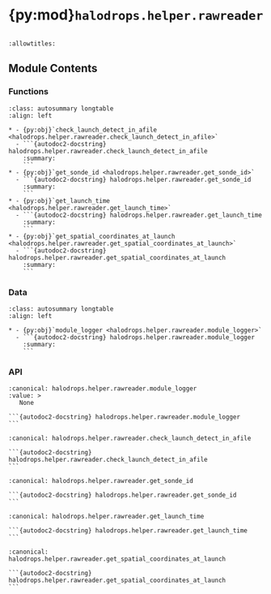 # {py:mod}`halodrops.helper.rawreader`

```{py:module} halodrops.helper.rawreader
```

```{autodoc2-docstring} halodrops.helper.rawreader
:allowtitles:
```

## Module Contents

### Functions

````{list-table}
:class: autosummary longtable
:align: left

* - {py:obj}`check_launch_detect_in_afile <halodrops.helper.rawreader.check_launch_detect_in_afile>`
  - ```{autodoc2-docstring} halodrops.helper.rawreader.check_launch_detect_in_afile
    :summary:
    ```
* - {py:obj}`get_sonde_id <halodrops.helper.rawreader.get_sonde_id>`
  - ```{autodoc2-docstring} halodrops.helper.rawreader.get_sonde_id
    :summary:
    ```
* - {py:obj}`get_launch_time <halodrops.helper.rawreader.get_launch_time>`
  - ```{autodoc2-docstring} halodrops.helper.rawreader.get_launch_time
    :summary:
    ```
* - {py:obj}`get_spatial_coordinates_at_launch <halodrops.helper.rawreader.get_spatial_coordinates_at_launch>`
  - ```{autodoc2-docstring} halodrops.helper.rawreader.get_spatial_coordinates_at_launch
    :summary:
    ```
````

### Data

````{list-table}
:class: autosummary longtable
:align: left

* - {py:obj}`module_logger <halodrops.helper.rawreader.module_logger>`
  - ```{autodoc2-docstring} halodrops.helper.rawreader.module_logger
    :summary:
    ```
````

### API

````{py:data} module_logger
:canonical: halodrops.helper.rawreader.module_logger
:value: >
   None

```{autodoc2-docstring} halodrops.helper.rawreader.module_logger
```

````

````{py:function} check_launch_detect_in_afile(a_file: str) -> bool
:canonical: halodrops.helper.rawreader.check_launch_detect_in_afile

```{autodoc2-docstring} halodrops.helper.rawreader.check_launch_detect_in_afile
```
````

````{py:function} get_sonde_id(a_file: str) -> str
:canonical: halodrops.helper.rawreader.get_sonde_id

```{autodoc2-docstring} halodrops.helper.rawreader.get_sonde_id
```
````

````{py:function} get_launch_time(a_file: str) -> numpy.datetime64
:canonical: halodrops.helper.rawreader.get_launch_time

```{autodoc2-docstring} halodrops.helper.rawreader.get_launch_time
```
````

````{py:function} get_spatial_coordinates_at_launch(a_file: str) -> typing.List
:canonical: halodrops.helper.rawreader.get_spatial_coordinates_at_launch

```{autodoc2-docstring} halodrops.helper.rawreader.get_spatial_coordinates_at_launch
```
````

